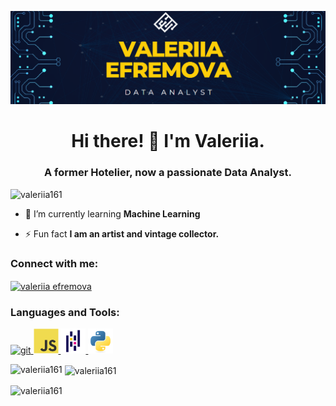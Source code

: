 ![banner](https://raw.githubusercontent.com/Valeriia161/Colorado_test/91eb12bf3d632ac971bc889252996014f8813b4b/logo2.png)


<h1 align="center">Hi there! 👋 I'm Valeriia.</h1>

<h3 align="center">A former Hotelier, now a passionate Data Analyst.</h3>


<p align="left"> <img src="https://komarev.com/ghpvc/?username=valeriia161&label=Profile%20views&color=0e75b6&style=flat" alt="valeriia161" /> </p>

- 🌱 I’m currently learning **Machine Learning**

- ⚡ Fun fact **I am an artist and vintage collector.**

<h3 align="left">Connect with me:</h3>
<p align="left">
<a href="https://linkedin.com/in/valeriia efremova" target="blank"><img align="center" src="https://raw.githubusercontent.com/rahuldkjain/github-profile-readme-generator/master/src/images/icons/Social/linked-in-alt.svg" alt="valeriia efremova" height="30" width="40" /></a>
</p>

<h3 align="left">Languages and Tools:</h3>
<p align="left"> <a href="https://git-scm.com/" target="_blank" rel="noreferrer"> <img src="https://www.vectorlogo.zone/logos/git-scm/git-scm-icon.svg" alt="git" width="40" height="40"/> </a> <a href="https://developer.mozilla.org/en-US/docs/Web/JavaScript" target="_blank" rel="noreferrer"> <img src="https://raw.githubusercontent.com/devicons/devicon/master/icons/javascript/javascript-original.svg" alt="javascript" width="40" height="40"/> </a> <a href="https://pandas.pydata.org/" target="_blank" rel="noreferrer"> <img src="https://raw.githubusercontent.com/devicons/devicon/2ae2a900d2f041da66e950e4d48052658d850630/icons/pandas/pandas-original.svg" alt="pandas" width="40" height="40"/> </a> <a href="https://www.python.org" target="_blank" rel="noreferrer"> <img src="https://raw.githubusercontent.com/devicons/devicon/master/icons/python/python-original.svg" alt="python" width="40" height="40"/> </a> </p>

<p><img align="left" src="https://github-readme-stats.vercel.app/api/top-langs?username=valeriia161&show_icons=true&locale=en&layout=compact" alt="valeriia161" /></p>

<p>&nbsp;<img align="center" src="https://github-readme-stats.vercel.app/api?username=valeriia161&show_icons=true&locale=en" alt="valeriia161" /></p>

<p><img align="center" src="https://github-readme-streak-stats.herokuapp.com/?user=valeriia161&" alt="valeriia161" /></p>

